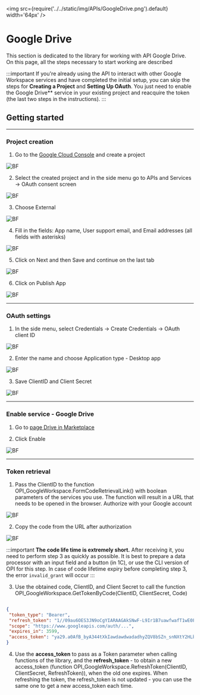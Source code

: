 ﻿---
id: GoogleDrive
sidebar_class_name: GoogleDrive
---

<img src={require('../../static/img/APIs/GoogleDrive.png').default} width='64px' />

# Google Drive

This section is dedicated to the library for working with API Google Drive. On this page, all the steps necessary to start working are described

:::important
If you're already using the API to interact with other Google Workspace services and have completed the initial setup, you can skip the steps for **Creating a Project** and **Setting Up OAuth**. You just need to enable the Google Drive** service in your existing project and reacquire the token (the last two steps in the instructions). 
:::

## Getting started

<hr/>

### Project creation

1. Go to the [Google Cloud Console](https://console.cloud.google.com) and create a project

![BF](../../static/img/Docs/GoogleCalendar/1.png)

2. Select the created project and in the side menu go to APIs and Services -> OAuth consent screen

![BF](../../static/img/Docs/GoogleCalendar/2.png)

3. Choose External

![BF](../../static/img/Docs/GoogleCalendar/3.png)

4. Fill in the fields: App name, User support email, and Email addresses (all fields with asterisks)

![BF](../../static/img/Docs/GoogleCalendar/4.png)

5. Click on Next and then Save and continue on the last tab

![BF](../../static/img/Docs/GoogleCalendar/5.png)

6. Click on Publish App

![BF](../../static/img/Docs/GoogleCalendar/6.png)

<hr/>

### OAuth settings

1. In the side menu, select Credentials -> Create Credentials -> OAuth client ID

![BF](../../static/img/Docs/GoogleCalendar/7.png)

2. Enter the name and choose Application type - Desktop app

![BF](../../static/img/Docs/GoogleCalendar/8.png)

3. Save ClientID and Client Secret

![BF](../../static/img/Docs/GoogleCalendar/9.png)

<hr/>

### Enable service - Google Drive

1. Go to [page Drive in Marketplace](https://console.cloud.google.com/marketplace/product/google/drive.googleapis.com) 

2. Click Enable

![BF](../../static/img/Docs/GoogleDrive/1.png)

<hr/>

### Token retrieval

1. Pass the ClientID to the function OPI_GoogleWorkspace.FormCodeRetrievalLink() with boolean parameters of the services you use. The function will result in a URL that needs to be opened in the browser. Authorize with your Google account

![BF](../../static/img/Docs/GoogleCalendar/10.png)

2. Copy the code from the URL after authorization

![BF](../../static/img/Docs/GoogleCalendar/11.png)

:::important
**The code life time is extremely short.** After receiving it, you need to perform step 3 as quickly as possible. It is best to prepare a data processor with an input field and a button (in 1C), or use the CLI version of OPI for this step. In case of code lifetime expiry before completing step 3, the error `invalid_grant` will occur
:::

3. Use the obtained code, ClientID, and Client Secret to call the function OPI_GoogleWorkspace.GetTokenByCode(ClientID, ClientSecret, Code)

```json title="Result of the function GetTokenByCode() if converted to JSON"

{
 "token_type": "Bearer",
 "refresh_token": "1//09au6OES3JN9oCgYIARAAGAkSNwF-L9Ir1B7uawfwafT1wE0FKO519Xj6JxawfawfyjMyJ_QlUZYLHZqw",
 "scope": "https://www.googleapis.com/auth/...",
 "expires_in": 3599,
 "access_token": "ya29.a0AfB_byA344tXkIawdawdwadadhyZQV8bSZn_snNXtY2HLb7l71awdawdawdad-ASgpzyOSWIvEmPruhUa_1yCCq6jvoD0r_q-fNEsARrH8zpJ3c6LNGWvwdg8CXsSxYaCgYKAWkSawfwafawfrCK0EP5kZY_A0171"
}

```

4. Use the **access_token** to pass as a Token parameter when calling functions of the library, and the **refresh_token** - to obtain a new access_token (function OPI_GoogleWorkspace.RefreshToken(ClientID, ClientSecret, RefreshToken)), when the old one expires. When refreshing the token, the refresh_token is not updated - you can use the same one to get a new access_token each time.
